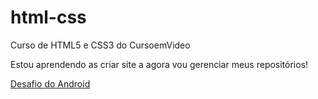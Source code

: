 # html-css
 Curso de HTML5 e CSS3 do CursoemVideo

 Estou aprendendo as criar site a agora vou gerenciar meus repositórios!
 
 <a href="https://alekbruno.github.io/html-css/desafios/desafio010/android.html">Desafio do Android</a>